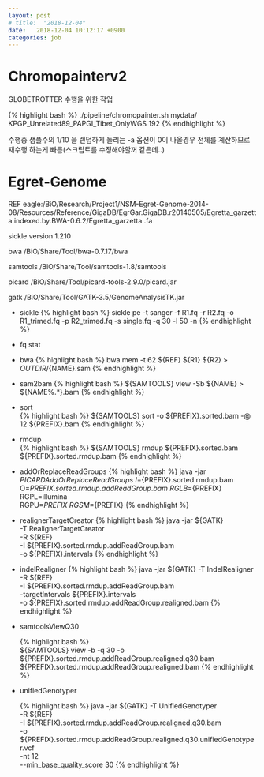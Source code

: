 ```yaml
---
layout: post
# title:  "2018-12-04"
date:   2018-12-04 10:12:17 +0900
categories: job
---
```


# Chromopainterv2

GLOBETROTTER 수행을 위한 작업

{% highlight bash %}
./pipeline/chromopainter.sh mydata/ KPGP_Unrelated89_PAPGI_Tibet_OnlyWGS 192
{% endhighlight %}

수행중 샘플수의 1/10 을 랜덤하게 돌리는 -a 옵션이 0이 나올경우 전체를 계산하므로 재수행 하는게 빠름(스크립트를 수정해야할꺼 같은데..)


# Egret-Genome
REF eagle:/BiO/Research/Project1/NSM-Egret-Genome-2014-08/Resources/Reference/GigaDB/EgrGar.GigaDB.r20140505/Egretta_garzetta.indexed.by.BWA-0.6.2/Egretta_garzetta
.fa

sickle version 1.210

bwa /BiO/Share/Tool/bwa-0.7.17/bwa

samtools /BiO/Share/Tool/samtools-1.8/samtools

picard /BiO/Share/Tool/picard-tools-2.9.0/picard.jar

gatk /BiO/Share/Tool/GATK-3.5/GenomeAnalysisTK.jar

* sickle
  {% highlight bash %}
  sickle pe -t sanger -f R1.fq -r R2.fq -o R1_trimed.fq -p R2_trimed.fq -s single.fq -q 30 -l 50 -n
  {% endhighlight %}
* fq stat

* bwa
  {% highlight bash %}
  bwa mem -t 62 ${REF} ${R1} ${R2} > ${OUTDIR}/${NAME}.sam
  {% endhighlight %}

* sam2bam
  {% highlight bash %}
  ${SAMTOOLS} view -Sb ${NAME} > ${NAME%.*}.bam
  {% endhighlight %}

* sort  
  {% highlight bash %}
  ${SAMTOOLS} sort -o ${PREFIX}.sorted.bam -@ 12 ${PREFIX}.bam
  {% endhighlight %}

* rmdup  
  {% highlight bash %}
  ${SAMTOOLS} rmdup ${PREFIX}.sorted.bam ${PREFIX}.sorted.rmdup.bam
  {% endhighlight %}
  
* addOrReplaceReadGroups
  {% highlight bash %}
  java -jar ${PICARD} AddOrReplaceReadGroups \
                I=${PREFIX}.sorted.rmdup.bam \
                O=${PREFIX}.sorted.rmdup.addReadGroup.bam \
                RGLB=${PREFIX} \
                RGPL=illumina \
                RGPU=${PREFIX} \
                RGSM=${PREFIX}
  {% endhighlight %}

* realignerTargetCreator
  {% highlight bash %}
  java -jar ${GATK} \
        -T RealignerTargetCreator \
        -R ${REF} \
        -I ${PREFIX}.sorted.rmdup.addReadGroup.bam \
        -o ${PREFIX}.intervals
  {% endhighlight %}

* indelRealigner
  {% highlight bash %}
  java -jar ${GATK} -T IndelRealigner \
                -R ${REF} \
                -I ${PREFIX}.sorted.rmdup.addReadGroup.bam \
                -targetIntervals ${PREFIX}.intervals \
                -o ${PREFIX}.sorted.rmdup.addReadGroup.realigned.bam
  {% endhighlight %}

* samtoolsViewQ30

  {% highlight bash %}  
  ${SAMTOOLS} view -b -q 30 -o ${PREFIX}.sorted.rmdup.addReadGroup.realigned.q30.bam ${PREFIX}.sorted.rmdup.addReadGroup.realigned.bam
  {% endhighlight %}

* unifiedGenotyper

  {% highlight bash %}
  java -jar ${GATK} -T UnifiedGenotyper \
                -R ${REF} \
                -I ${PREFIX}.sorted.rmdup.addReadGroup.realigned.q30.bam \
                -o ${PREFIX}.sorted.rmdup.addReadGroup.realigned.q30.unifiedGenotyper.vcf \
                -nt 12 \
                --min_base_quality_score 30
  {% endhighlight %}


<!-- def print_hi(name)
  puts "Hi, #{name}"
end
print_hi('Tom')
#=> prints 'Hi, Tom' to STDOUT. -->


<!-- Check out the [Jekyll docs][jekyll-docs] for more info on how to get the most out of Jekyll. File all bugs/feature requests at [Jekyll’s GitHub repo][jekyll-gh]. If you have questions, yo#u can ask them on [Jekyll Talk][jekyll-talk].

[jekyll-docs]: https://jekyllrb.com/docs/home
[jekyll-gh]:   https://github.com/jekyll/jekyll
[jekyll-talk]: https://talk.jekyllrb.com/ -->
